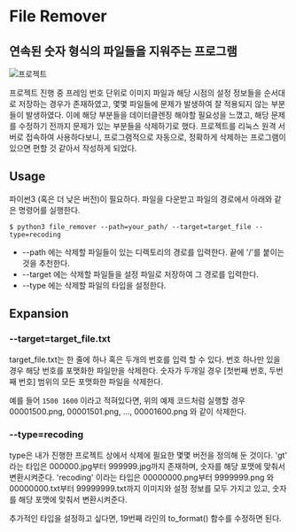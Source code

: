 # File Remover

## 연속된 숫자 형식의 파일들을 지워주는 프로그램

![프로젝트](/src/format.png)

프로젝트 진행 중 프레임 번호 단위로 이미지 파일과 해당 시점의 설정 정보들을 순서대로 저장하는 경우가 존재하였고, 몇몇 파일들에 문제가 발생하여 잘 적용되지 않는 부분들이 발생하였다.
이에 해당 부분들을 데이터클렌징 해야할 필요성을 느꼈고, 해당 문제를 수정하기 전까지 문제가 있는 부분들을 삭제하기로 했다.
프로젝트를 리눅스 원격 서버로 접속하여 사용하다보니, 프로그램적으로 자동으로, 정확하게 삭제하는 프로그램이 있으면 편할 것 같아서 작성하게 되었다.

## Usage

파이썬3 (혹은 더 낮은 버전)이 필요하다.
파일을 다운받고 파일의 경로에서 아래와 같은 명령어를 실행한다.

```
$ python3 file_remover --path=your_path/ --target=target_file --type=recoding
```

* --path 에는 삭제할 파일들이 있는 디렉토리의 경로를 입력한다. 끝에 '/'를 붙이는 것을 추천한다.
* --target 에는 삭제할 파일들을 설정 파일로 저장하여 그 경로를 입력한다.
* --type 에는 삭제할 파일의 타입을 설정한다.

## Expansion

### --target=target_file.txt

target_file.txt는 한 줄에 하나 혹은 두개의 번호를 입력 할 수 있다.
번호 하나만 있을 경우 해당 번호를 포맷화한 파일만을 삭제한다.
숫자가 두개일 경우 [첫번째 번호, 두번째 번호] 범위의 모든 포맷화한 파일을 삭제한다.

예를 들어 `1500 1600` 이라고 적혀있다면, 위의 예제 코드처럼 실행할 경우 00001500.png, 00001501.png, ..., 00001600.png 와 같이 삭제한다.

### --type=recoding

type은 내가 진행한 프로젝트 상에서 삭제에 필요한 몇몇 버전을 정의해 둔 것이다.
'gt' 라는 타입은 000000.jpg부터 999999.jpg까지 존재하며, 숫자를 해당 포맷에 맞춰서 변환시켜준다.
'recoding' 이라는 타입은 00000000.png부터 9999999.png 와 00000000.txt부터 99999999.txt까지 이미지와 설정 정보를 모두 가지고 있고, 숫자를 해당 포맷에 맞춰서 변환시켜준다.

추가적인 타입을 설정하고 싶다면, 19번째 라인의 to_format() 함수를 수정하면 된다.